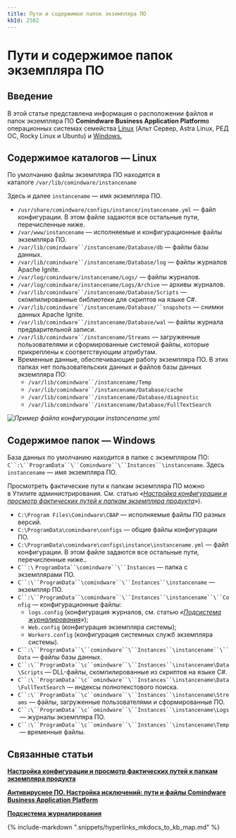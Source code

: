 ```yaml
---
title: Пути и содержимое папок экземпляра ПО
kbId: 2502
---
```


# Пути и содержимое папок экземпляра ПО

## Введение

В этой статье представлена информация о расположении файлов и папок экземпляра ПО **Comindware Business Application Platform**в операционных системах семейства [Linux](#mcetoc_1hchr2nua1) (Альт Сервер, Astra Linux, РЕД ОС, Rocky Linux и Ubuntu) и [Windows.](#mcetoc_1hpdpt8tk1)

## Содержимое каталогов — Linux

По умолчанию файлы экземпляра ПО находятся в каталоге `/var/lib/comindware/instancename`

Здесь и далее `instancename` — имя экземпляра ПО.

- `/usr/share/comindware/configs/instance/instancename.yml` — файл конфигурации. В этом файле задаются все остальные пути, перечисленные ниже.
- `/var/www/instancename` — исполняемые и конфигурационные файлы экземпляра ПО.
- `/var/lib/comindware``/instancename/Database/db` — файлы базы данных.
- `/var/lib/comindware``/instancename/Database/log` — файлы журналов Apache Ignite.
- `/var/log/comindware/instancename/Logs/` — файлы журналов.
- `/var/log/comindware/instancename/Logs/Archive` — архивы журналов.
- `/var/lib/comindware``/instancename/Database/Scripts` — скомпилированные библиотеки для скриптов на языке С#.
- `/var/lib/comindware``/instancename/Database/``snapshots` — снимки данных Apache Ignite.
- `/var/lib/comindware``/instancename/Database/wal` — файлы журнала предварительной записи.
- `/var/lib/comindware``/instancename/Streams` — загруженные пользователями и сформированные системой файлы, которые прикреплены к соответствующим атрибутам.
- Временные данные, обеспечивающие работу экземпляра ПО. В этих папках нет пользовательских данных и файлов базы данных экземпляра ПО:
    - `/var/lib/comindware``/instancename/Temp`
    - `/var/lib/comindware``/instancename/Database/cache`
    - `/var/lib/comindware``/instancename/Database/diagnostic`
    - `/var/lib/comindware``/instancename/Database/FullTextSearch`

_![Пример файла конфигурации instancename.yml](https://kb.comindware.ru/assets/img_66546f9baeb01.png)_

## Содержимое папок — Windows

База данных по умолчанию находится в папке с экземпляром ПО: `C``:\``ProgramData``\``Comindware``\``Instances``\instancename`. Здесь `instancename` — имя экземпляра ПО.

Просмотреть фактические пути к папкам экземпляра ПО можно в Утилите администрирования. См. статью *«[Настройка конфигурации и просмотр фактических путей к папкам экземпляра продукта](https://kb.comindware.ru/article.php?id=2036)»*).

- `C:\Program Files\Comindware\CBAP` — исполняемые файлы ПО разных версий.
- `C:\ProgramData\сomindware\configs` — общие файлы конфигурации ПО.
- `C:\ProgramData\сomindware\configs\instance\instancename.yml` — файл конфигурации. В этом файле задаются все остальные пути, перечисленные ниже..
- `C``:\` `ProgramData``\сomindware``\``Instances` — папка с экземплярами ПО.
- `C``:\``ProgramData``\сomindware``\``Instances``\instancename` — экземпляр ПО.
- `C``:\``ProgramData``\сomindware``\``Instances``\instancename``\``Config` — конфигурационные файлы:
    - `logs.config` (конфигурация журналов, см. статью *«[Подсистема журналирования](https://kb.comindware.ru/article.php?id=2501)»*);
    - `Web.config` (конфигурация экземпляра системы);
    - `Workers.config` (конфигурация системных служб экземпляра системы).
- `C``:\``ProgramData``\``сomindware``\``Instances``\instancename``\``Data` — файлы базы данных.
- `C``:\``ProgramData``\с``omindware``\``Instances``\instancename\Data\Scripts` — DLL-файлы, скомпилированные из скриптов на языке C#.
- `C``:\``ProgramData``\с``omindware``\``Instances``\instancename\Data\FullTextSearch` — индексы полнотекстового поиска.
- `C``:\``ProgramData``\с``omindware``\``Instances``\instancename\Streams` — файлы, загруженные пользователями и сформированные ПО.
- `C``:\``ProgramData``\с``omindware``\``Instances``\instancename\Logs` — журналы экземпляра ПО.
- `C``:\``ProgramData``\с``omindware``\``Instances``\instancename\Temp` — временные файлы.

## Связанные статьи

**[Настройка конфигурации и просмотр фактических путей к папкам экземпляра продукта](https://kb.comindware.ru/article.php?id=2036)**

**[Антивирусное ПО. Настройка исключений: пути и файлы Comindware Business Application Platform](https://kb.comindware.ru/article.php?id=2581)**

**[Подсистема журналирования](https://kb.comindware.ru/article.php?id=2501)**



{% include-markdown ".snippets/hyperlinks_mkdocs_to_kb_map.md" %}
